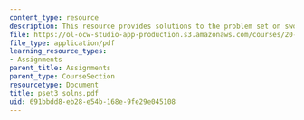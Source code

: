 ```yaml
---
content_type: resource
description: This resource provides solutions to the problem set on swollen hydrogels.
file: https://ol-ocw-studio-app-production.s3.amazonaws.com/courses/20-462j-molecular-principles-of-biomaterials-spring-2006/691bbdd8eb28e54b168e9fe29e045108_pset3_solns.pdf
file_type: application/pdf
learning_resource_types:
- Assignments
parent_title: Assignments
parent_type: CourseSection
resourcetype: Document
title: pset3_solns.pdf
uid: 691bbdd8-eb28-e54b-168e-9fe29e045108
---
```

